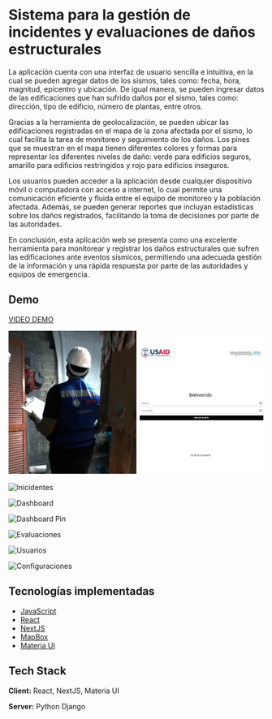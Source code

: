 
# Sistema para la gestión de incidentes y evaluaciones de daños estructurales

La aplicación cuenta con una interfaz de usuario sencilla e intuitiva, en la cual se pueden agregar datos de los sismos, tales como: fecha, hora, magnitud, epicentro y ubicación. De igual manera, se pueden ingresar datos de las edificaciones que han sufrido daños por el sismo, tales como: dirección, tipo de edificio, número de plantas, entre otros.

Gracias a la herramienta de geolocalización, se pueden ubicar las edificaciones registradas en el mapa de la zona afectada por el sismo, lo cual facilita la tarea de monitoreo y seguimiento de los daños. Los pines que se muestran en el mapa tienen diferentes colores y formas para representar los diferentes niveles de daño: verde para edificios seguros, amarillo para edificios restringidos y rojo para edificios inseguros.

Los usuarios pueden acceder a la aplicación desde cualquier dispositivo móvil o computadora con acceso a internet, lo cual permite una comunicación eficiente y fluida entre el equipo de monitoreo y la población afectada. Además, se pueden generar reportes que incluyan estadísticas sobre los daños registrados, facilitando la toma de decisiones por parte de las autoridades.

En conclusión, esta aplicación web se presenta como una excelente herramienta para monitorear y registrar los daños estructurales que sufren las edificaciones ante eventos sísmicos, permitiendo una adecuada gestión de la información y una rápida respuesta por parte de las autoridades y equipos de emergencia.




## Demo

[VIDEO DEMO](https://1drv.ms/v/s!AkSiVfLGAjgsg-oPAXknbYKTc_mRFw?e=GfypeK)

![Inicio de sesión](https://raw.githubusercontent.com/alexandercddev/miyamoto-readme/master/public/login.jpg)

![Inicidentes](https://dsm01pap008files.storage.live.com/y4mqHWji2TXhD2hqkRR9yjykJWCGxm0HMLErjLtC1rIuyn1rT2bvnZe02J80vfecVYcL2Hu0ilOwTY_lzEImo3LdgEAEo6jjsKBsmaj8-Af55f7AlLx0HunOinp643v0XN1vkd6YVHbH7G6CCQiTRGIbtz_bV4IdV1gwy4SsKT-db4TFdVaD8WmzrG1Opp6cIJI0pQojw4YIwLoLnHC9IOQcKcFuRy4VRrkHIgTVrAl5aU?encodeFailures=1&width=1623&height=913)

![Dashboard](https://dsm01pap008files.storage.live.com/y4m6Sv7QyXxJIKFR6zJ5ha-Jw6XUZAV3AsAvnHZXK5uSG3mVuisdanZVwTwjuntUbexmSfKoJpjTZ4vt4TVpzocwsp7Tkjh0fHIIe_Y6rO1frZYNyshq5kIjvNT2n5-i3PB_b9g70sdSXLU98RPEyoyxnoawyiF3kM4CRJbqFJ0vK8Ljfl1IYEAdiGD7MKFqZm3o2s-RqUHqffCdVE55CpT4ytHLCPfKLWjQdkgi4b98yQ?encodeFailures=1&width=1623&height=913)

![Dashboard Pin](https://dsm01pap008files.storage.live.com/y4mlmw9UuYlaB3v8qQPhYNKmGnf13mjaElj4RZXzdGz1FUNyv5JTS0-85Rf_3x5zCwr9lj_YTLtqkMd5LQ7CH8h-e366hlS1MN9Zpdyuieu3nSLaEykTBYVVNEVsv6D4_XxZ6q_43Q1xyHgeDYJg-Sw2uWLrrNAZNnbl8JCJmF7XwUOQXdLWwpX8dk8rUBxKMwb7KUt8arC53KJf3arqj3DW_8J_RXyvnxbBBbABUuajgc?encodeFailures=1&width=1623&height=913)

![Evaluaciones](https://dsm01pap008files.storage.live.com/y4mThyGuYaefugKgb5Ub2wYfv42s9_v3gysYGb8db8XRR2KPsapfJLa_qN4ukcHkIrImNkG848Pmn9SsXTKakRe1BjAmgUJR_skiOAoAeC0zT2cjA8U3-siiNJT2AqFTEHci2s4uvrJNKkcli5YWynX7WuS6QrsfUwbBXzNB5KNY0K-C8XPzRf6stqYjHJd0LCZZJe-D086zFi2D6SEFkTID5nnHGkA9vgC_f4yZnIU6L8?encodeFailures=1&width=1623&height=913)

![Usuarios](https://dsm01pap008files.storage.live.com/y4mFGBZvogXOxSgZhmVOQHCxMkGUo84o8mldelShrVJml9b690aYExCWiHybCsTKaH0y-3maw_7CX7ftQNZre9QJdR6oiPQy7VhBk55spS6LAuW-nXXZ30AmkKt3Kzfbb8szuI8fwem5hlBsS3PfTZdNzU4nHgyKYU5KoaLRXITRClB_Aj2S3XYO6qBLc78fRKIq5ZoNWX6bnC2iM9lFAH3Wm9JUC0P_iXmjG78aILWY38?encodeFailures=1&width=1623&height=913)

![Configuraciones](https://dsm01pap008files.storage.live.com/y4mWsuCfrc4psk5PfK7u-xEFRaNYb1X_1lPR_vqpUgTYrpwgxosMwEpyXkp0HwxM-ixq8qXoSbf5Ri5ngrfHiHOsLOkAfPzu8Si1ImPRhohuuSPV9VIU9IfsoKB1-8sLaPch-_4Y7T760VhMh_JKSkKc8Aauil0KmGTvzzVNAoEtAlSasosRYVZx7XjB3FTKQj2zXSGxIFosW3eUvyoXhKWjivdcZVV8IjT31_brxRyLuo?encodeFailures=1&width=1623&height=913)
## Tecnologías implementadas

 - [JavaScript](https://developer.mozilla.org/es/docs/Learn/Getting_started_with_the_web/JavaScript_basics)
 - [React](https://es.react.dev/)
 - [NextJS](https://nextjs.org/)
 - [MapBox](https://visgl.github.io/react-map-gl/docs)
 - [Materia UI](https://mui.com/material-ui/getting-started/overview/)

## Tech Stack

**Client:** React, NextJS, Materia UI

**Server:** Python Django
